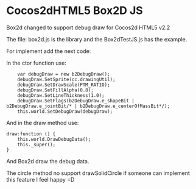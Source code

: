 Cocos2dHTML5 Box2D JS
=====

Box2d changed to support debug draw for Cocos2d HTML5 v2.2

The file: box2d.js is the library and the Box2dTestJS.js has the example.

For implement add the next code:

In the ctor function use:

        var debugDraw = new b2DebugDraw();
        debugDraw.SetSprite(cc.drawingUtil);
        debugDraw.SetDrawScale(PTM_RATIO);
        debugDraw.SetFillAlpha(0.8);
        debugDraw.SetLineThickness(1.0);
        debugDraw.SetFlags(b2DebugDraw.e_shapeBit | b2DebugDraw.e_jointBit/* | b2DebugDraw.e_centerOfMassBit*/);
        this.world.SetDebugDraw(debugDraw);

And in the draw method use:

    draw:function () {
        this.world.DrawDebugData();
        this._super();
    }
    
And Box2d draw the debug data.

The circle method no support drawSolidCircle if someone can implement this feature I feel happy =D
